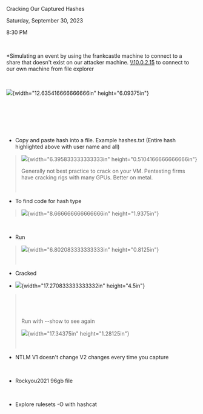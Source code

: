 Cracking Our Captured Hashes

Saturday, September 30, 2023

8:30 PM

 

\*Simulating an event by using the frankcastle machine to connect to a share that doesn\'t exist on our attacker machine. [\\\\10.0.2.15](file://10.0.2.15) to connect to our own machine from file explorer

 

![](003_Cracking_Our_Captured_Hashes_000.png){width="12.635416666666666in" height="6.09375in"}

 

 

 

-   Copy and paste hash into a file. Example hashes.txt (Entire hash highlighted above with user name and all)

> ![](003_Cracking_Our_Captured_Hashes_001.png){width="6.395833333333333in" height="0.5104166666666666in"}
>
> Generally not best practice to crack on your VM. Pentesting firms have cracking rigs with many GPUs. Better on metal.
>
>  

-   To find code for hash type

> ![](003_Cracking_Our_Captured_Hashes_002.png){width="8.666666666666666in" height="1.9375in"}

 

-   Run

> ![](003_Cracking_Our_Captured_Hashes_003.png){width="6.802083333333333in" height="0.8125in"}
>
>  

-   Cracked

-   ![](003_Cracking_Our_Captured_Hashes_004.png){width="17.270833333333332in" height="4.5in"}

>  
>
>  
>
> Run with \--show to see again
>
> ![](003_Cracking_Our_Captured_Hashes_005.png){width="17.34375in" height="1.28125in"}
>
>  

-   NTLM V1 doesn't change V2 changes every time you capture

 

-   Rockyou2021 96gb file

 

-   Explore rulesets -O with hashcat
